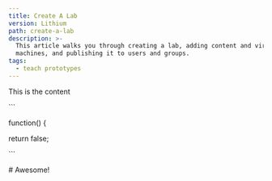 ```yaml
---
title: Create A Lab
version: Lithium
path: create-a-lab
description: >-
  This article walks you through creating a lab, adding content and virtual
  machines, and publishing it to users and groups. 
tags:
  - teach prototypes
---
```

This is the content



\`\``

function() {

return false;

\`\``



\# Awesome!
